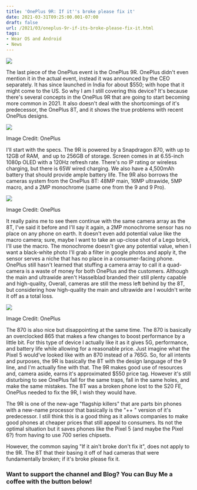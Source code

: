 ```yaml
---
title: 'OnePlus 9R: If it''s broke please fix it'
date: 2021-03-31T09:25:00.001-07:00
draft: false
url: /2021/03/oneplus-9r-if-its-broke-please-fix-it.html
tags: 
- Wear OS and Android
- News
---
```


[![](https://1.bp.blogspot.com/-dfx5T9sxK84/YGJGdf8UzCI/AAAAAAAANsE/AazUUR8Ml8UkAs23YjANcfuu1SPujFrFACNcBGAsYHQ/s320/colors_banners_color_1_banner0_pc_ae27cc_crop2.0.webp)](https://1.bp.blogspot.com/-dfx5T9sxK84/YGJGdf8UzCI/AAAAAAAANsE/AazUUR8Ml8UkAs23YjANcfuu1SPujFrFACNcBGAsYHQ/s1820/colors_banners_color_1_banner0_pc_ae27cc_crop2.0.webp)

  

The last piece of the OnePlus event is the OnePlus 9R. OnePlus didn't even mention it in the actual event, instead it was announced by the CEO separately. It has since launched in India for about $550; with hope that it might come to the US. So why I am I still covering this device? It's because there's several concepts in the OnePlus 9R that are going to start becoming more common in 2021. It also doesn't deal with the shortcomings of it's predecessor, the OnePlus 8T, and it shows the true problems with recent OnePlus designs. 

[![](https://lh3.googleusercontent.com/-RRZU1ooD-_g/YGShtLD8f4I/AAAAAAAANug/vd4zl7VW4LsYm7T4ulOsVCy0fYlZ0Uz8QCNcBGAsYHQ/w640-h426/image.png)](https://lh3.googleusercontent.com/-RRZU1ooD-_g/YGShtLD8f4I/AAAAAAAANug/vd4zl7VW4LsYm7T4ulOsVCy0fYlZ0Uz8QCNcBGAsYHQ/image.png)

Image Credit: OnePlus

  
  

I'll start with the specs. The 9R is powered by a Snapdragon 870, with up to 12GB of RAM,  and up to 256GB of storage. Screen comes in at 6.55-inch 1080p OLED with a 120Hz refresh rate. There's no IP rating or wireless charging, but there is 65W wired charging. We also have a 4,500mAh battery that should provide ample battery life. The 9R also borrows the cameras system from the OnePlus 8T: 48MP main, 16MP ultrawide, 5MP macro, and a 2MP monochrome (same one from the 9 and 9 Pro). 

[![](https://lh3.googleusercontent.com/-QMuNYbNOWZs/YGShmiZEQqI/AAAAAAAANuc/LTCZuk-qMTg5taSKT1dBXBEB7b4OsNc3wCNcBGAsYHQ/w640-h426/image.png)](https://lh3.googleusercontent.com/-QMuNYbNOWZs/YGShmiZEQqI/AAAAAAAANuc/LTCZuk-qMTg5taSKT1dBXBEB7b4OsNc3wCNcBGAsYHQ/image.png)

Image Credit: OnePlus

  
  

It really pains me to see them continue with the same camera array as the 8T, I've said it before and I'll say it again, a 2MP monochrome sensor has no place on any phone on earth. It doesn't even add potential value like the macro camera; sure, maybe I want to take an up-close shot of a Lego brick, I'll use the macro. The monochrome doesn't give any potential value, when I want a black-white photo I'll grab a filter in google photos and apply it, the sensor serves a niche that has no place in a consumer-facing phone. OnePlus still hasn't learned that stuffing a camera array to call it a quad-camera is a waste of money for both OnePlus and the customers. Although the main and ultrawide aren't Hasselblad branded their still plenty capable and high-quality, Overall, cameras are still the mess left behind by the 8T, but considering how high-quality the main and ultrawide are I wouldn't write it off as a total loss. 

[![](https://lh3.googleusercontent.com/-5gOxjD1wdQg/YGShx_VgbjI/AAAAAAAANuk/rJUrQB10mNgCruajdjXeLR2bJ5OIFFeXQCNcBGAsYHQ/w640-h426/image.png)](https://lh3.googleusercontent.com/-5gOxjD1wdQg/YGShx_VgbjI/AAAAAAAANuk/rJUrQB10mNgCruajdjXeLR2bJ5OIFFeXQCNcBGAsYHQ/image.png)

Image Credit: OnePlus

  
  

The 870 is also nice but disappointing at the same time. The 870 is basically an overclocked 865 that makes a few changes to boost performance by a little bit. For this type of device I actually like it as it gives 5G, performance, and battery life while allowing for a reasonable price. Just imagine what the Pixel 5 would've looked like with an 870 instead of a 765G. So, for all intents and purposes, the 9R is basically the 8T with the design language of the 9 line, and I'm actually fine with that. The 9R makes good use of resources and, camera aside, earns it's approximated $550 price tag. However it's still disturbing to see OnePlus fall for the same traps, fall in the same holes, and make the same mistakes. The 8T was a broken phone lost to the S20 FE, OnePlus needed to fix the 9R, I wish they would have. 

  

The 9R is one of the new-age "flagship killers" that are parts bin phones with a new-name processor that basically is the "++ " version of it's predecessor. I still think this is a good thing as it allows companies to make good phones at cheaper prices that still appeal to consumers. Its not the optimal situation but it saves phones like the Pixel 5 (and maybe the Pixel 6?) from having to use 700 series chipsets. 

  

However, the common saying "If it ain't broke don't fix it", does not apply to the 9R. The 8T that their basing it off of had cameras that were fundamentally broken; if it's broke please fix it. 

### Want to support the channel and Blog? You can Buy Me a coffee with the button below!
